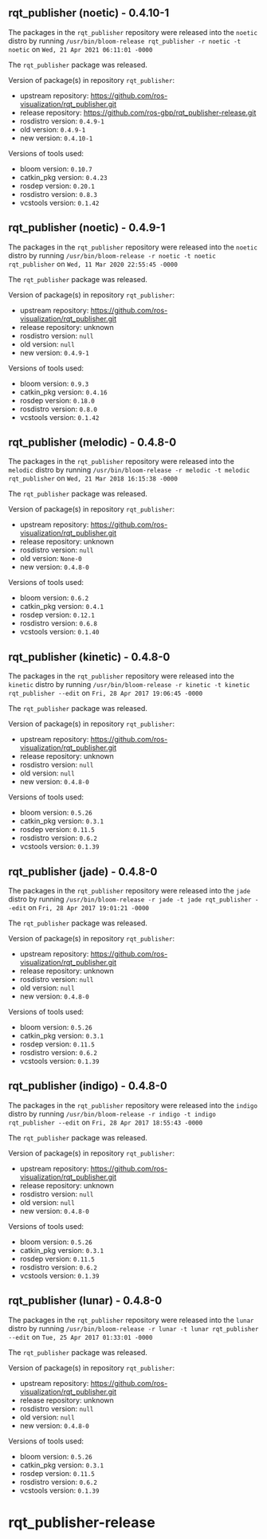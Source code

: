## rqt_publisher (noetic) - 0.4.10-1

The packages in the `rqt_publisher` repository were released into the `noetic` distro by running `/usr/bin/bloom-release rqt_publisher -r noetic -t noetic` on `Wed, 21 Apr 2021 06:11:01 -0000`

The `rqt_publisher` package was released.

Version of package(s) in repository `rqt_publisher`:

- upstream repository: https://github.com/ros-visualization/rqt_publisher.git
- release repository: https://github.com/ros-gbp/rqt_publisher-release.git
- rosdistro version: `0.4.9-1`
- old version: `0.4.9-1`
- new version: `0.4.10-1`

Versions of tools used:

- bloom version: `0.10.7`
- catkin_pkg version: `0.4.23`
- rosdep version: `0.20.1`
- rosdistro version: `0.8.3`
- vcstools version: `0.1.42`


## rqt_publisher (noetic) - 0.4.9-1

The packages in the `rqt_publisher` repository were released into the `noetic` distro by running `/usr/bin/bloom-release -r noetic -t noetic rqt_publisher` on `Wed, 11 Mar 2020 22:55:45 -0000`

The `rqt_publisher` package was released.

Version of package(s) in repository `rqt_publisher`:

- upstream repository: https://github.com/ros-visualization/rqt_publisher.git
- release repository: unknown
- rosdistro version: `null`
- old version: `null`
- new version: `0.4.9-1`

Versions of tools used:

- bloom version: `0.9.3`
- catkin_pkg version: `0.4.16`
- rosdep version: `0.18.0`
- rosdistro version: `0.8.0`
- vcstools version: `0.1.42`


## rqt_publisher (melodic) - 0.4.8-0

The packages in the `rqt_publisher` repository were released into the `melodic` distro by running `/usr/bin/bloom-release -r melodic -t melodic rqt_publisher` on `Wed, 21 Mar 2018 16:15:38 -0000`

The `rqt_publisher` package was released.

Version of package(s) in repository `rqt_publisher`:

- upstream repository: https://github.com/ros-visualization/rqt_publisher.git
- release repository: unknown
- rosdistro version: `null`
- old version: `None-0`
- new version: `0.4.8-0`

Versions of tools used:

- bloom version: `0.6.2`
- catkin_pkg version: `0.4.1`
- rosdep version: `0.12.1`
- rosdistro version: `0.6.8`
- vcstools version: `0.1.40`


## rqt_publisher (kinetic) - 0.4.8-0

The packages in the `rqt_publisher` repository were released into the `kinetic` distro by running `/usr/bin/bloom-release -r kinetic -t kinetic rqt_publisher --edit` on `Fri, 28 Apr 2017 19:06:45 -0000`

The `rqt_publisher` package was released.

Version of package(s) in repository `rqt_publisher`:

- upstream repository: https://github.com/ros-visualization/rqt_publisher.git
- release repository: unknown
- rosdistro version: `null`
- old version: `null`
- new version: `0.4.8-0`

Versions of tools used:

- bloom version: `0.5.26`
- catkin_pkg version: `0.3.1`
- rosdep version: `0.11.5`
- rosdistro version: `0.6.2`
- vcstools version: `0.1.39`


## rqt_publisher (jade) - 0.4.8-0

The packages in the `rqt_publisher` repository were released into the `jade` distro by running `/usr/bin/bloom-release -r jade -t jade rqt_publisher --edit` on `Fri, 28 Apr 2017 19:01:21 -0000`

The `rqt_publisher` package was released.

Version of package(s) in repository `rqt_publisher`:

- upstream repository: https://github.com/ros-visualization/rqt_publisher.git
- release repository: unknown
- rosdistro version: `null`
- old version: `null`
- new version: `0.4.8-0`

Versions of tools used:

- bloom version: `0.5.26`
- catkin_pkg version: `0.3.1`
- rosdep version: `0.11.5`
- rosdistro version: `0.6.2`
- vcstools version: `0.1.39`


## rqt_publisher (indigo) - 0.4.8-0

The packages in the `rqt_publisher` repository were released into the `indigo` distro by running `/usr/bin/bloom-release -r indigo -t indigo rqt_publisher --edit` on `Fri, 28 Apr 2017 18:55:43 -0000`

The `rqt_publisher` package was released.

Version of package(s) in repository `rqt_publisher`:

- upstream repository: https://github.com/ros-visualization/rqt_publisher.git
- release repository: unknown
- rosdistro version: `null`
- old version: `null`
- new version: `0.4.8-0`

Versions of tools used:

- bloom version: `0.5.26`
- catkin_pkg version: `0.3.1`
- rosdep version: `0.11.5`
- rosdistro version: `0.6.2`
- vcstools version: `0.1.39`


## rqt_publisher (lunar) - 0.4.8-0

The packages in the `rqt_publisher` repository were released into the `lunar` distro by running `/usr/bin/bloom-release -r lunar -t lunar rqt_publisher --edit` on `Tue, 25 Apr 2017 01:33:01 -0000`

The `rqt_publisher` package was released.

Version of package(s) in repository `rqt_publisher`:

- upstream repository: https://github.com/ros-visualization/rqt_publisher.git
- release repository: unknown
- rosdistro version: `null`
- old version: `null`
- new version: `0.4.8-0`

Versions of tools used:

- bloom version: `0.5.26`
- catkin_pkg version: `0.3.1`
- rosdep version: `0.11.5`
- rosdistro version: `0.6.2`
- vcstools version: `0.1.39`


# rqt_publisher-release

